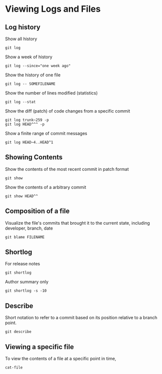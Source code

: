 # Viewing Logs and Files

## Log history
Show all history

    git log

Show a week of history

    git log --since="one week ago"

Show the history of one file

    git log -- SOMEFILENAME

Show the number of lines modified (statistics)

    git log --stat

Show the diff (patch) of code changes from a specific commit

    git log trunk~259 -p
    git log HEAD^^^ -p

Show a finite range of commit messages

    git log HEAD~4..HEAD^1

## Showing Contents
Show the contents of the most recent commit in patch format

    git show

Show the contents of a arbitrary commit

    git show HEAD^^

## Composition of a file
Visualize the file's commits that brought it to the current state, including  developer, branch, date

    git blame FILENAME

## Shortlog
For release notes

    git shortlog

Author summary only

    git shortlog -s -10

## Describe
Short notation to refer to a commit based on its position relative to a branch point.

    git describe

## Viewing a specific file
To view the contents of a file at a specific point in time, 

    cat-file
